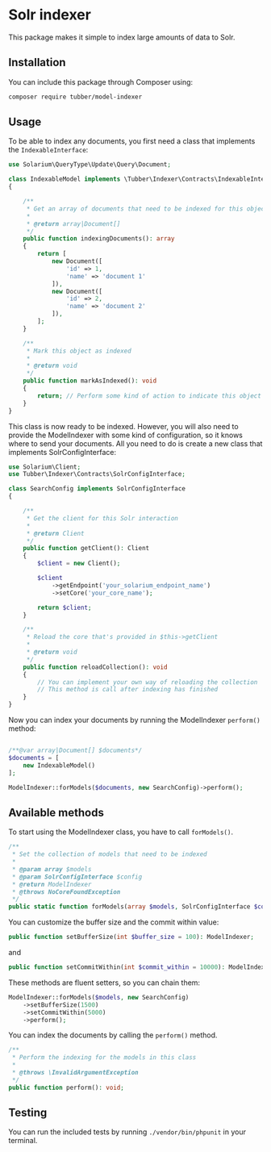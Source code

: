 # Solr indexer

This package makes it simple to index large amounts of data to Solr.

## Installation

You can include this package through Composer using:

```bash
composer require tubber/model-indexer
```

## Usage

To be able to index any documents, you first need a class that implements the ``IndexableInterface``:

```php
use Solarium\QueryType\Update\Query\Document;

class IndexableModel implements \Tubber\Indexer\Contracts\IndexableInterface
{

    /**
     * Get an array of documents that need to be indexed for this object
     *
     * @return array|Document[]
     */
    public function indexingDocuments(): array
    {
        return [
            new Document([
                'id' => 1,
                'name' => 'document 1'
            ]),
            new Document([
                'id' => 2,
                'name' => 'document 2'
            ]),
        ];
    }

    /**
     * Mark this object as indexed
     *
     * @return void
     */
    public function markAsIndexed(): void
    {
        return; // Perform some kind of action to indicate this object has been indexed
    }
}
```

This class is now ready to be indexed. However, you will also need to provide the 
ModelIndexer with some kind of configuration, so it knows where to send your documents. 
All you need to do is create a new class that implements SolrConfigInterface:

```php
use Solarium\Client;
use Tubber\Indexer\Contracts\SolrConfigInterface;

class SearchConfig implements SolrConfigInterface
{

    /**
     * Get the client for this Solr interaction
     *
     * @return Client
     */
    public function getClient(): Client
    {
        $client = new Client();

        $client
            ->getEndpoint('your_solarium_endpoint_name')
            ->setCore('your_core_name');

        return $client;
    }

    /**
     * Reload the core that's provided in $this->getClient
     *
     * @return void
     */
    public function reloadCollection(): void
    {
        // You can implement your own way of reloading the collection
        // This method is call after indexing has finished
    }
}
```

Now you can index your documents by running the ModelIndexer ``perform()`` method:

```php

/**@var array|Document[] $documents*/
$documents = [
    new IndexableModel()
];

ModelIndexer::forModels($documents, new SearchConfig)->perform();
```

## Available methods

To start using the ModelIndexer class, you have to call ``forModels()``. 

```php
/**
 * Set the collection of models that need to be indexed
 *
 * @param array $models
 * @param SolrConfigInterface $config
 * @return ModelIndexer
 * @throws NoCoreFoundException
 */
public static function forModels(array $models, SolrConfigInterface $config): ModelIndexer;
```

You can customize the buffer size and the commit within value:

```php
public function setBufferSize(int $buffer_size = 100): ModelIndexer;
```

and

```php
public function setCommitWithin(int $commit_within = 10000): ModelIndexer;
```

These methods are fluent setters, so you can chain them:

```php
ModelIndexer::forModels($models, new SearchConfig)
    ->setBufferSize(1500)
    ->setCommitWithin(5000)
    ->perform();
```

You can index the documents by calling the ``perform()`` method.

```php
/**
 * Perform the indexing for the models in this class
 *
 * @throws \InvalidArgumentException
 */
public function perform(): void;
```

## Testing

You can run the included tests by running ``./vendor/bin/phpunit`` in your terminal.